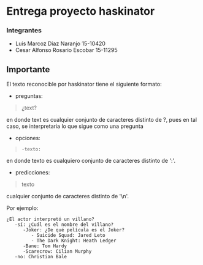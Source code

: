 # Entrega proyecto haskinator

### Integrantes

* Luis Marcoz Diaz Naranjo 15-10420
* Cesar Alfonso Rosario Escobar 15-11295

## Importante

El texto reconocible por haskinator tiene el siguiente formato: 

* preguntas:

>    ¿text?

en donde text es cualquier conjunto de caracteres distinto de ?, pues en tal caso, se interpretaria lo que sigue como una pregunta

* opciones:

>     -texto: 

en donde texto es cualquiero conjunto de caracteres distinto de ':'. 

* predicciones:

>    texto

cualquier conjunto de caracteres distinto de '\n'.

Por ejemplo: 

```
¿El actor interpretó un villano?
   -sí: ¿Cuál es el nombre del villano?
      -Joker: ¿De qué película es el Joker?
         - Suicide Squad: Jared Leto
         - The Dark Knight: Heath Ledger
      -Bane: Tom Hardy
      -Scarecrow: Cilian Murphy
   -no: Christian Bale
   
```
  
